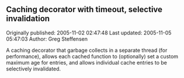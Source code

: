 ## Caching decorator with timeout, selective invalidation 
Originally published: 2005-11-02 02:47:48 
Last updated: 2005-11-05 05:47:03 
Author: Greg Steffensen 
 
A caching decorator that garbage collects in a separate thread (for performance), allows each cached function to (optionally) set a custom maximum age for entries, and allows individual cache entries to be selectively invalidated.
